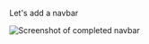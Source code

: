 ---
---

Let's add a navbar

![Screenshot of completed navbar]({{site.baseurl}}/images/slides/final.png)
